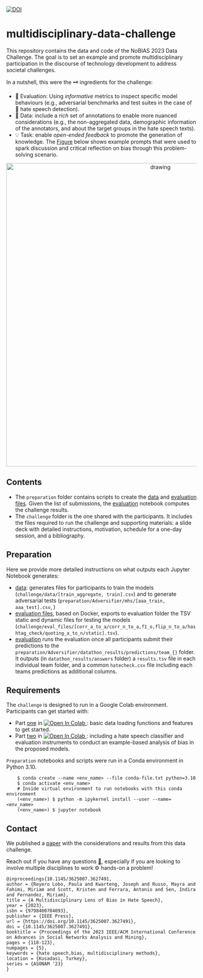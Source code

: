 [![DOI](https://zenodo.org/badge/665530454.svg)](https://zenodo.org/badge/latestdoi/665530454)

# multidisciplinary-data-challenge

This repository contains the data and code of the NoBIAS 2023 Data Challenge. The goal is to set an example and promote multidisciplinary participation in the discourse of technology development to address societal challenges.

In a nutshell, this were the 🗝️ ingredients for the challenge:

* 🔎 Evaluation: Using *informative* metrics to inspect specific model behaviours (e.g., adversarial benchmarks and test suites in the case of 🤬 hate speech detection).
* 📝 Data: include a *rich* set of annotations to enable more nuanced considerations (e.g., the non-aggregated data, demographic information of the annotators, and about the target groups in the hate speech texts).
* 💡 Task: enable *open-ended feedback* to promote the generation of knowledge. The [Figure](challenge/slides/Example_prompts.png) below shows example prompts that were used to spark discussion and critical reflection on bias through this problem-solving scenario.


<p align="center">
 <img src="challenge/slides/Example_prompts.png" alt="drawing" width="800" class="center"/>
</p>

## Contents

- The `preparation` folder contains scripts to create the [data](preparation/1_prepare_data.ipynb) and [evaluation files](preparation/2_prepare_evaluation.ipynb). Given the list of submissions, the [evaluation](preparation/3_evaluation.ipynb) notebook computes the challenge results.
- The `challenge` folder is the one shared with the participants. It includes the files required to run the challenge and supporting materials: a slide deck with detailed instructions, motivation, schedule for a one-day session, and a bibliography.

## Preparation

Here we provide more detailed instructions on what outputs each Jupyter Notebook generates: 

- [data](preparation/1_prepare_data.ipynb): generates files for participants to train the models (`challenge/data/[train_aggregate, train].csv`) and to generate adversarial tests (`preparation/Adversifier/mhs/[aaa_train, aaa_test].csv`, ) 
- [evaluation files](preparation/2_prepare_evaluation.ipynb), based on Docker, exports to evaluation folder the TSV static and dynamic files for testing the models (`challenge/eval_files/[corr_a_to_a/corr_n_to_a,f1_o,flip_n_to_a/hashtag_check/quoting_a_to_n/static].tsv`). 
- [evaluation](preparation/3_evaluation.ipynb) runs the evaluation once all participants submit their predictions to the `preparation/Adversifier/datathon_results/predictions/team_{}` folder. It outputs (in `datathon_results/answers` folder) a `results.tsv` file in each individual team folder, and a common `hatecheck.csv` file including each teams predictions as additional columns.

## Requirements

The `challenge` is designed to run in a Google Colab environment. Participants can get started with:

- Part [one](challenge/Challenge_part1.ipynb) in <a target="_blank" href="https://colab.research.google.com/github/preyero/multidisciplinary-data-challenge/blob/master/challenge/Challenge_part1.ipynb">
  <img src="https://colab.research.google.com/assets/colab-badge.svg" alt="Open In Colab"/>
</a>: basic data loading functions and features to get started.
- Part [two](challenge/Challenge_part2.ipynb) in <a target="_blank" href="https://colab.research.google.com/github/preyero/multidisciplinary-data-challenge/blob/master/challenge/Challenge_part2.ipynb">
  <img src="https://colab.research.google.com/assets/colab-badge.svg" alt="Open In Colab"/>
</a>: including a hate speech classifier and evaluation instruments to conduct an example-based analysis of bias in the proposed models.

`Preparation` notebooks and scripts were run in a Conda environment in Python 3.10.

```commandline
    $ conda create --name <env_name> --file conda-file.txt python=3.10
    $ conda activate <env_name>
    # Inside virtual environment to run notebooks with this conda environment
    (<env_name>) $ python -m ipykernel install --user --name=<env_name>
    (<env_name>) $ jupyter notebook
```

## Contact

We published a [paper](https://oro.open.ac.uk/94708/) with the considerations and results from this data challenge.

Reach out if you have any questions [📧](mailto:paula.reyero-lobo@open.ac.uk), especially if you are looking to involve multiple disciplines to work ⚙️ hands-on a problem!

```
@inproceedings{10.1145/3625007.3627491,
author = {Reyero Lobo, Paula and Kwarteng, Joseph and Russo, Mayra and Fahimi, Miriam and Scott, Kristen and Ferrara, Antonio and Sen, Indira and Fernandez, Miriam},
title = {A Multidisciplinary Lens of Bias in Hate Speech},
year = {2023},
isbn = {9798400704093},
publisher = {IEEE Press},
url = {https://doi.org/10.1145/3625007.3627491},
doi = {10.1145/3625007.3627491},
booktitle = {Proceedings of the 2023 IEEE/ACM International Conference on Advances in Social Networks Analysis and Mining},
pages = {118-123},
numpages = {5},
keywords = {hate speech,bias, multidisciplinary methods},
location = {Kusadasi, Turkey},
series = {ASONAM '23}
}

```